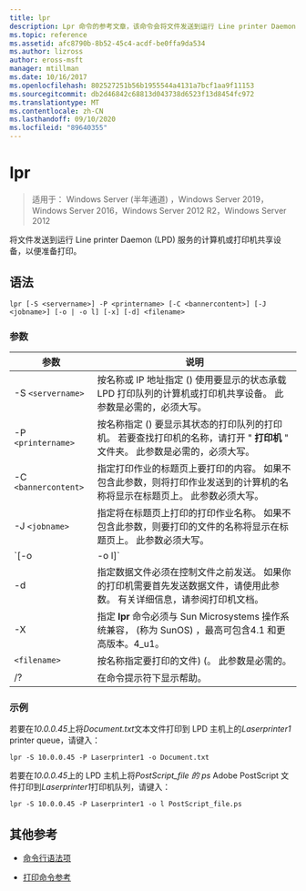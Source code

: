 ```yaml
---
title: lpr
description: Lpr 命令的参考文章，该命令会将文件发送到运行 Line printer Daemon (LPD) 服务的计算机或打印机共享设备，以便为打印做准备。
ms.topic: reference
ms.assetid: afc8790b-8b52-45c4-acdf-be0ffa9da534
ms.author: lizross
author: eross-msft
manager: mtillman
ms.date: 10/16/2017
ms.openlocfilehash: 802527251b56b1955544a4131a7bcf1aa9f11153
ms.sourcegitcommit: db2d46842c68813d043738d6523f13d8454fc972
ms.translationtype: MT
ms.contentlocale: zh-CN
ms.lasthandoff: 09/10/2020
ms.locfileid: "89640355"
---
```

# <a name="lpr"></a>lpr

> 适用于： Windows Server (半年通道) ，Windows Server 2019，Windows Server 2016，Windows Server 2012 R2，Windows Server 2012

将文件发送到运行 Line printer Daemon (LPD) 服务的计算机或打印机共享设备，以便准备打印。

## <a name="syntax"></a>语法

```
lpr [-S <servername>] -P <printername> [-C <bannercontent>] [-J <jobname>] [-o | -o l] [-x] [-d] <filename>
```

### <a name="parameters"></a>参数

| 参数 | 说明 |
| --------- | ----------- |
| -S `<servername>` | 按名称或 IP 地址指定 () 使用要显示的状态承载 LPD 打印队列的计算机或打印机共享设备。  此参数是必需的，必须大写。 |
| -P `<printername> `| 按名称指定 () 要显示其状态的打印队列的打印机。 若要查找打印机的名称，请打开 " **打印机** " 文件夹。 此参数是必需的，必须大写。 |
| -C `<bannercontent>` | 指定打印作业的标题页上要打印的内容。 如果不包含此参数，则将打印作业发送到的计算机的名称将显示在标题页上。 此参数必须大写。 |
| -J `<jobname>` | 指定将在标题页上打印的打印作业名称。 如果不包含此参数，则要打印的文件的名称将显示在标题页上。 此参数必须大写。 |
| `[-o | -o l]` | 指定要打印的文件类型。 参数 **-o** 指定要打印文本文件。 参数 **-o l** 指定要打印二进制文件 (例如) 的 PostScript 文件。 |
| -d | 指定数据文件必须在控制文件之前发送。 如果你的打印机需要首先发送数据文件，请使用此参数。 有关详细信息，请参阅打印机文档。 |
| -X | 指定 **lpr** 命令必须与 Sun Microsystems 操作系统兼容， (称为 SunOS) ，最高可包含4.1 和更高版本。4_u1。 |
| `<filename>` | 按名称指定要打印的文件)  (。 此参数是必需的。 |
| /? | 在命令提示符下显示帮助。 |

### <a name="examples"></a>示例

若要在*10.0.0.45*上将*Document.txt*文本文件打印到 LPD 主机上的*Laserprinter1* printer queue，请键入：

```
lpr -S 10.0.0.45 -P Laserprinter1 -o Document.txt
```

若要在*10.0.0.45*上的 LPD 主机上将*PostScript_file 的 ps* Adobe PostScript 文件打印到*Laserprinter1*打印机队列，请键入：

```
lpr -S 10.0.0.45 -P Laserprinter1 -o l PostScript_file.ps
```

## <a name="additional-references"></a>其他参考

- [命令行语法项](command-line-syntax-key.md)

- [打印命令参考](print-command-reference.md)

